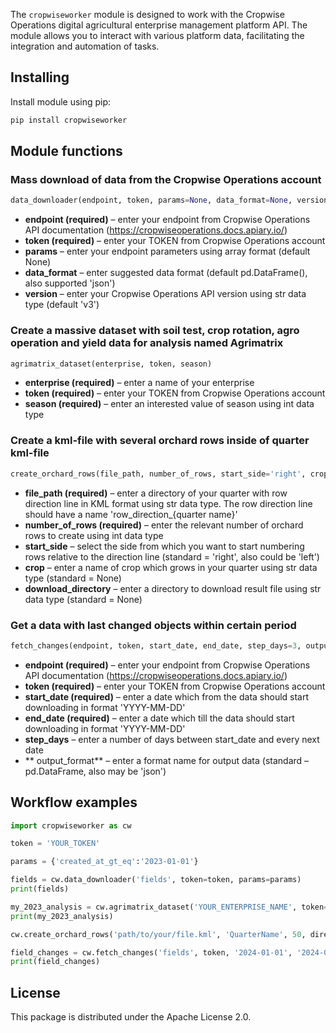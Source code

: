 The `cropwiseworker` module is designed to work with the Cropwise Operations digital agricultural enterprise management platform API. The module allows you to interact with various platform data, facilitating the integration and automation of tasks.

## Installing
Install module using pip:

```bash
pip install cropwiseworker
```

## Module functions

### Mass download of data from the Cropwise Operations account

```python
data_downloader(endpoint, token, params=None, data_format=None, version=None)
```

- **endpoint (required)** – enter your endpoint from Cropwise Operations API documentation (https://cropwiseoperations.docs.apiary.io/)
- **token (required)** – enter your TOKEN from Cropwise Operations account
- **params** – enter your endpoint parameters using array format (default None)
- **data_format** – enter suggested data format (default pd.DataFrame(), also supported 'json')
- **version** – enter your Cropwise Operations API version using str data type (default 'v3')

### Create a massive dataset with soil test, crop rotation, agro operation and yield data for analysis named Agrimatrix

```python
agrimatrix_dataset(enterprise, token, season)
```

- **enterprise (required)** – enter a name of your enterprise
- **token (required)** – enter your TOKEN from Cropwise Operations account
- **season (required)** – enter an interested value of season using int data type

### Create a kml-file with several orchard rows inside of quarter kml-file

```python
create_orchard_rows(file_path, number_of_rows, start_side='right', crop=None, download_directory=None)
```

- **file_path (required)** – enter a directory of your quarter with row direction line in KML format using str data type. The row direction line should have a name 'row_direction_{quarter name}'
- **number_of_rows (required)** – enter the relevant number of orchard rows to create using int data type
- **start_side** – select the side from which you want to start numbering rows relative to the direction line (standard = 'right', also could be 'left')
- **crop** – enter a name of crop which grows in your quarter using str data type (standard = None)
- **download_directory** – enter a directory to download result file using str data type (standard = None)

### Get a data with last changed objects within certain period
```python
fetch_changes(endpoint, token, start_date, end_date, step_days=3, output_format='dataframe')
```

- **endpoint (required)** – enter your endpoint from Cropwise Operations API documentation (https://cropwiseoperations.docs.apiary.io/)
- **token (required)** – enter your TOKEN from Cropwise Operations account
- **start_date (required)** – enter a date which from the data should start downloading in format 'YYYY-MM-DD'
- **end_date (required)** – enter a date which till the data should start downloading in format 'YYYY-MM-DD'
- **step_days** – enter a number of days between start_date and every next date 
- ** output_format** – enter a format name for output data (standard – pd.DataFrame, also may be 'json')

## Workflow examples

```python
import cropwiseworker as cw

token = 'YOUR_TOKEN'

params = {'created_at_gt_eq':'2023-01-01'}

fields = cw.data_downloader('fields', token=token, params=params)
print(fields)

my_2023_analysis = cw.agrimatrix_dataset('YOUR_ENTERPRISE_NAME', token=token, season=2023)
print(my_2023_analysis)

cw.create_orchard_rows('path/to/your/file.kml', 'QuarterName', 50, direction='south_north', 'Apple', 'path/to/download/directory')

field_changes = cw.fetch_changes('fields', token, '2024-01-01', '2024-01-07', step_days=1, output_format='json')
print(field_changes)
```

## License
This package is distributed under the Apache License 2.0.
